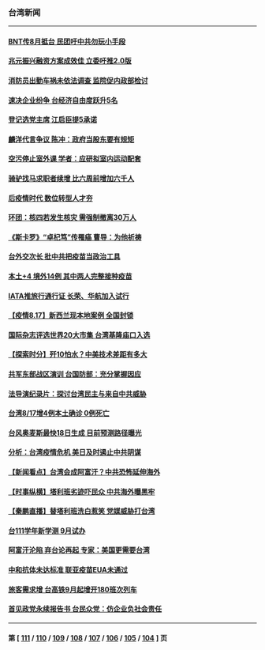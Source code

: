### 台湾新闻
---
#### [BNT传8月抵台 民团吁中共勿玩小手段](../../pages/ncid1349361/n13168405.md) 
#### [兆元振兴融资方案成效佳 立委吁推2.0版](../../pages/ncid1349361/n13168419.md) 
#### [消防员出勤车祸未依法调查 监院促内政部检讨](../../pages/ncid1349361/n13168417.md) 
#### [速决企业纷争 台经济自由度跃升5名](../../pages/ncid1349361/n13168422.md) 
#### [登记选党主席 江启臣提5承诺](../../pages/ncid1349361/n13168429.md) 
#### [麟洋代言争议 陈冲：政府当股东要有规矩](../../pages/ncid1349361/n13168318.md) 
#### [空污停止室外课 学者：应研拟室内运动配套](../../pages/ncid1349361/n13168321.md) 
#### [骑驴找马求职者续增 比六周前增加六千人](../../pages/ncid1349361/n13168325.md) 
#### [后疫情时代 数位转型人才夯](../../pages/ncid1349361/n13168332.md) 
#### [环团：核四若发生核灾 需强制撤离30万人](../../pages/ncid1349361/n13168302.md) 
#### [《斯卡罗》“卓杞笃”传罹癌 曹导：为他祈祷](../../pages/ncid1349361/n13167968.md) 
#### [台外交次长 批中共把疫苗当政治工具](../../pages/ncid1349361/n13168247.md) 
#### [本土+4  境外14例 其中两人完整接种疫苗](../../pages/ncid1349361/n13168250.md) 
#### [IATA推旅行通行证 长荣、华航加入试行](../../pages/ncid1349361/n13168252.md) 
#### [【疫情8.17】新西兰现本地案例 全国封锁](../../pages/ncid1349361/n13167816.md) 
#### [国际杂志评选世界20大市集 台湾基隆庙口入选](../../pages/ncid1349361/n13167789.md) 
#### [【探索时分】歼10怕水？中美技术差距有多大](../../pages/ncid1349361/n13166640.md) 
#### [共军东部战区演训 台国防部：充分掌握因应](../../pages/ncid1349361/n13167825.md) 
#### [法导演纪录片：探讨台湾民主与来自中共威胁](../../pages/ncid1349361/n13167221.md) 
#### [台湾8/17增4例本土确诊 0例死亡](../../pages/ncid1349361/n13167642.md) 
#### [台风奥麦斯最快18日生成 目前预测路径曝光](../../pages/ncid1349361/n13167532.md) 
#### [分析：台湾疫情危机 美日及时遏止中共阴谋](../../pages/ncid1349361/n13166413.md) 
#### [【新闻看点】台湾会成阿富汗？中共恐怖延伸海外](../../pages/ncid1349361/n13166678.md) 
#### [【时事纵横】塔利班劣迹吓民众 中共海外曝黑牢](../../pages/ncid1349361/n13166704.md) 
#### [【秦鹏直播】替塔利班洗白惹笑 党媒威胁打台湾](../../pages/ncid1349361/n13166744.md) 
#### [台111学年新学测 9月试办](../../pages/ncid1349361/n13165723.md) 
#### [阿富汗沦陷 弃台论再起 专家：美国更需要台湾](../../pages/ncid1349361/n13165962.md) 
#### [中和抗体未达标准 联亚疫苗EUA未通过](../../pages/ncid1349361/n13165919.md) 
#### [旅客需求增 台高铁9月起增开180班次列车](../../pages/ncid1349361/n13165866.md) 
#### [首见政党永续报告书 台民众党：仿企业负社会责任](../../pages/ncid1349361/n13165860.md) 

---
#### 第 [ [111](./111.md) / [110](./110.md) / [109](./109.md) / [108](./108.md) / [107](./107.md) / [106](./106.md) / [105](./105.md) / [104](./104.md) ] 页
